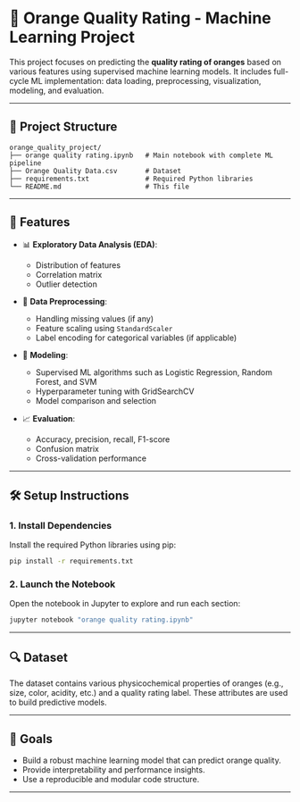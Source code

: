 # 🍊 Orange Quality Rating - Machine Learning Project

This project focuses on predicting the **quality rating of oranges** based on various features using supervised machine learning models. It includes full-cycle ML implementation: data loading, preprocessing, visualization, modeling, and evaluation.

---

## 📁 Project Structure

```
orange_quality_project/
├── orange quality rating.ipynb   # Main notebook with complete ML pipeline
├── Orange Quality Data.csv       # Dataset
├── requirements.txt              # Required Python libraries
└── README.md                     # This file
```

---

## 🚀 Features

- 📊 **Exploratory Data Analysis (EDA)**:
  - Distribution of features
  - Correlation matrix
  - Outlier detection

- 🔧 **Data Preprocessing**:
  - Handling missing values (if any)
  - Feature scaling using `StandardScaler`
  - Label encoding for categorical variables (if applicable)

- 🧠 **Modeling**:
  - Supervised ML algorithms such as Logistic Regression, Random Forest, and SVM
  - Hyperparameter tuning with GridSearchCV
  - Model comparison and selection

- 📈 **Evaluation**:
  - Accuracy, precision, recall, F1-score
  - Confusion matrix
  - Cross-validation performance

---

## 🛠️ Setup Instructions

### 1. Install Dependencies

Install the required Python libraries using pip:

```bash
pip install -r requirements.txt
```

### 2. Launch the Notebook

Open the notebook in Jupyter to explore and run each section:

```bash
jupyter notebook "orange quality rating.ipynb"
```

---

## 🔍 Dataset

The dataset contains various physicochemical properties of oranges (e.g., size, color, acidity, etc.) and a quality rating label. These attributes are used to build predictive models.

---

## 📌 Goals

- Build a robust machine learning model that can predict orange quality.
- Provide interpretability and performance insights.
- Use a reproducible and modular code structure.

---
